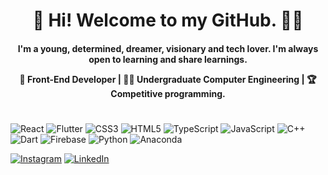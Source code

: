 <div align="center">
<h1 > 👋 Hi! Welcome to my GitHub. 👨‍💻 </h1>


<h4>
I'm a young, determined, dreamer, visionary and tech lover. I'm always open to learning and share learnings. 
 <p> </p> 
💼 Front-End Developer |
👨‍🎓 Undergraduate Computer Engineering | 
🏆 Competitive programming.
 </h4>

  

</div>

<h1 >  </h1>


<div>
 
![React](https://img.shields.io/badge/react-black.svg?style=for-the-badge&logo=react&logoColor=gray) 
![Flutter](https://img.shields.io/badge/Flutter-black.svg?style=for-the-badge&logo=Flutter&logoColor=gray)
![CSS3](https://img.shields.io/badge/css3-black.svg?style=for-the-badge&logo=css3&logoColor=gray) 
![HTML5](https://img.shields.io/badge/html5-black.svg?style=for-the-badge&logo=html5&logoColor=gray) 
![TypeScript](https://img.shields.io/badge/typescript-black.svg?style=for-the-badge&logo=typescript&logoColor=gray) 
![JavaScript](https://img.shields.io/badge/javascript-black.svg?style=for-the-badge&logo=javascript&logoColor=gray) 
![C++](https://img.shields.io/badge/c++-black.svg?style=for-the-badge&logo=c%2B%2B&logoColor=gray) 
![Dart](https://img.shields.io/badge/dart-black.svg?style=for-the-badge&logo=dart&logoColor=gray) 
![Firebase](https://img.shields.io/badge/firebase-black.svg?style=for-the-badge&logo=firebase&logoColor=gray)
![Python](https://img.shields.io/badge/python-black?style=for-the-badge&logo=python&logoColor=gray) 
![Anaconda](https://img.shields.io/badge/Anaconda-black.svg?style=for-the-badge&logo=anaconda&logoColor=gray) 
</div>


[![Instagram](https://img.shields.io/badge/Instagram-%23E4405F.svg?logo=Instagram&logoColor=white)](https://www.instagram.com/pedromacedoldev/)
[![LinkedIn](https://img.shields.io/badge/LinkedIn-%230077B5.svg?logo=linkedin&logoColor=white)](https://www.linkedin.com/in/pedromacedol/)


</div>
